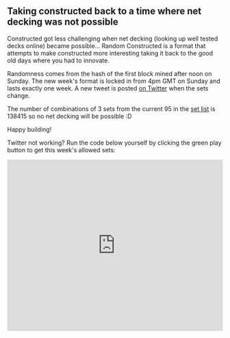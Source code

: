 ## Taking constructed back to a time where net decking was not possible

Constructed got less challenging when net decking (looking up well tested decks online) became possible... Random Constructed is a format that attempts to make constructed more interesting taking it back to the good old days where you had to innovate.

Randomness comes from the hash of the first block mined after noon on Sunday. The new week's format is locked in from 4pm GMT on Sunday and lasts exactly one week. A new tweet is posted [on Twitter](https://twitter.com/RandomConst) when the sets change. 

The number of combinations of 3 sets from the current 95 in the [set list](https://github.com/randomconstructed/randomconstructed/blob/master/sets.csv) is 138415 so no net decking will be possible :D

Happy building!

Twitter not working? Run the code below yourself by clicking the green play button to get this week's allowed sets:
<iframe height="400px" width="100%" src="https://repl.it/@randomconst/randomconstructed?lite=true" scrolling="no" frameborder="no" allowtransparency="true" allowfullscreen="true" sandbox="allow-forms allow-pointer-lock allow-popups allow-same-origin allow-scripts allow-modals"></iframe>
